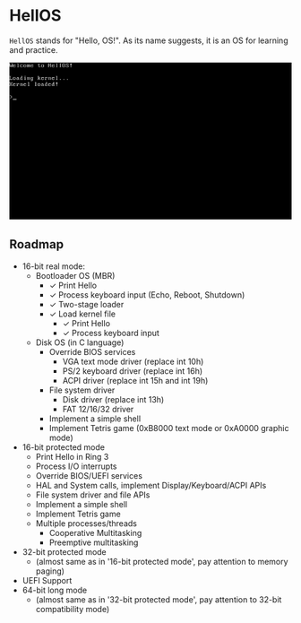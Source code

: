 # HellOS

`HellOS` stands for "Hello, OS!". As its name suggests, it is an OS for learning and practice.

![HelloOS](hellos.png)

## Roadmap

* 16-bit real mode:
    * Bootloader OS (MBR)
        * ✓ Print Hello 
        * ✓ Process keyboard input (Echo, Reboot, Shutdown)
        * ✓ Two-stage loader
        * ✓ Load kernel file
            * ✓ Print Hello
            * ✓ Process keyboard input
    * Disk OS (in C language)
        * Override BIOS services
            * VGA text mode driver (replace int 10h)
            * PS/2 keyboard driver (replace int 16h)
            * ACPI driver (replace int 15h and int 19h)
        * File system driver
            * Disk driver (replace int 13h)
            * FAT 12/16/32 driver
        * Implement a simple shell
        * Implement Tetris game (0xB8000 text mode or 0xA0000 graphic mode)
* 16-bit protected mode
    * Print Hello in Ring 3
    * Process I/O interrupts
    * Override BIOS/UEFI services
    * HAL and System calls, implement Display/Keyboard/ACPI APIs
    * File system driver and file APIs
    * Implement a simple shell
    * Implement Tetris game
    * Multiple processes/threads
        * Cooperative Multitasking
        * Preemptive multitasking
* 32-bit protected mode
    * (almost same as in '16-bit protected mode', pay attention to memory paging)
* UEFI Support
* 64-bit long mode
    * (almost same as in '32-bit protected mode', pay attention to 32-bit compatibility mode)

